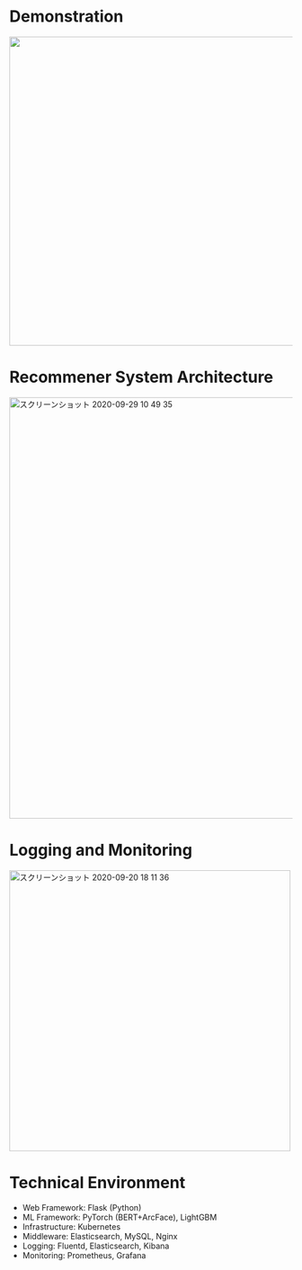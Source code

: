 # Demonstration

<img src="https://user-images.githubusercontent.com/46510874/93713237-7895bf00-fb95-11ea-8f8a-2c35068cd9ef.gif" width="550">


# Recommener System Architecture

<img width="750" alt="スクリーンショット 2020-09-29 10 49 35" src="https://user-images.githubusercontent.com/46510874/94773131-23a84300-03f6-11eb-9f75-86793cd974a4.png">

# Logging and Monitoring

<img width="500" alt="スクリーンショット 2020-09-20 18 11 36" src="https://user-images.githubusercontent.com/46510874/94773134-25720680-03f6-11eb-9a2f-7c6e3b1c7142.png">

# Technical Environment
 - Web Framework: Flask (Python)
 - ML Framework: PyTorch (BERT+ArcFace), LightGBM
 - Infrastructure: Kubernetes
 - Middleware: Elasticsearch, MySQL, Nginx
 - Logging: Fluentd, Elasticsearch, Kibana
 - Monitoring: Prometheus, Grafana
